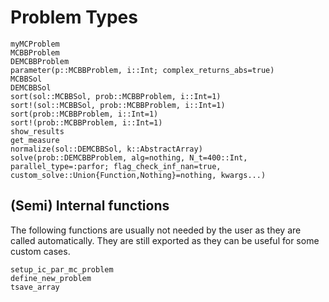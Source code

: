# Problem Types

```@docs
myMCProblem
MCBBProblem
DEMCBBProblem
parameter(p::MCBBProblem, i::Int; complex_returns_abs=true)
MCBBSol
DEMCBBSol
sort(sol::MCBBSol, prob::MCBBProblem, i::Int=1)
sort!(sol::MCBBSol, prob::MCBBProblem, i::Int=1)
sort(prob::MCBBProblem, i::Int=1)
sort!(prob::MCBBProblem, i::Int=1)
show_results
get_measure
normalize(sol::DEMCBBSol, k::AbstractArray)
solve(prob::DEMCBBProblem, alg=nothing, N_t=400::Int, parallel_type=:parfor; flag_check_inf_nan=true, custom_solve::Union{Function,Nothing}=nothing, kwargs...)
```

## (Semi) Internal functions

The following functions are usually not needed by the user as they are called automatically. They are still exported as they can be useful for some custom cases.

```@docs
setup_ic_par_mc_problem
define_new_problem
tsave_array
```
